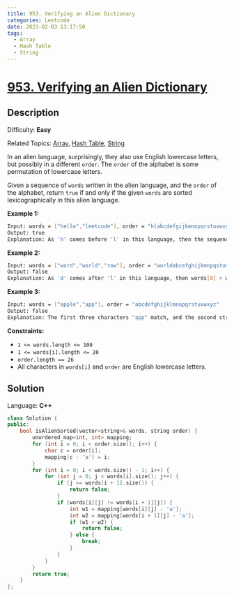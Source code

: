 ```yaml
---
title: 953. Verifying an Alien Dictionary
categories: Leetcode
date: 2023-02-03 13:17:50
tags:
  - Array
  - Hash Table
  - String
---
```


# [953\. Verifying an Alien Dictionary](https://leetcode.com/problems/verifying-an-alien-dictionary/)

## Description

Difficulty: **Easy**

Related Topics: [Array](https://leetcode.com/tag/array/), [Hash Table](https://leetcode.com/tag/hash-table/), [String](https://leetcode.com/tag/string/)

In an alien language, surprisingly, they also use English lowercase letters, but possibly in a different `order`. The `order` of the alphabet is some permutation of lowercase letters.

Given a sequence of `words` written in the alien language, and the `order` of the alphabet, return `true` if and only if the given `words` are sorted lexicographically in this alien language.

**Example 1:**

```bash
Input: words = ["hello","leetcode"], order = "hlabcdefgijkmnopqrstuvwxyz"
Output: true
Explanation: As 'h' comes before 'l' in this language, then the sequence is sorted.
```

**Example 2:**

```bash
Input: words = ["word","world","row"], order = "worldabcefghijkmnpqstuvxyz"
Output: false
Explanation: As 'd' comes after 'l' in this language, then words[0] > words[1], hence the sequence is unsorted.
```

**Example 3:**

```bash
Input: words = ["apple","app"], order = "abcdefghijklmnopqrstuvwxyz"
Output: false
Explanation: The first three characters "app" match, and the second string is shorter (in size.) According to lexicographical rules "apple" > "app", because 'l' > '∅', where '∅' is defined as the blank character which is less than any other character (More info).
```

**Constraints:**

* `1 <= words.length <= 100`
* `1 <= words[i].length <= 20`
* `order.length == 26`
* All characters in `words[i]` and `order` are English lowercase letters.

## Solution

Language: **C++**

```C++
class Solution {
public:
    bool isAlienSorted(vector<string>& words, string order) {
        unordered_map<int, int> mapping;
        for (int i = 0; i < order.size(); i++) {
            char c = order[i];
            mapping[c - 'a'] = i;
        }
        for (int i = 0; i < words.size() - 1; i++) {
            for (int j = 0; j < words[i].size(); j++) {
                if (j >= words[i + 1].size()) {
                    return false;
                }
                if (words[i][j] != words[i + 1][j]) {
                    int w1 = mapping[words[i][j] - 'a'];
                    int w2 = mapping[words[i + 1][j] - 'a'];
                    if (w1 > w2) {
                        return false;
                    } else {
                        break;
                    }
                }
            }
        }
        return true;
    }
};
```
